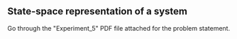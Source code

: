 ## State-space representation of a system

Go through the "Experiment_5" PDF file attached for the problem statement.
